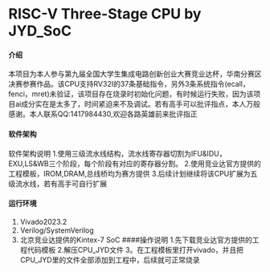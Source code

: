 # RISC-V Three-Stage CPU by JYD_SoC

#### 介绍
本项目为本人参与第九届全国大学生集成电路创新创业大赛竞业达杯，华南分赛区决赛参赛作品。该CPU支持RV32I的37条基础指令，另外3条系统指令(ecall，fenci，mret)未验证，该项目存在烧录时初始化问题，有时候运行失败，因为该项目ai成分实在是太多了，时间紧迫来不及调试。若有高手可以批评指点，本人万般感谢。本人联系QQ:1417984430,欢迎各路英雄前来批评指正

#### 软件架构
软件架构说明
1.使用三级流水线结构，流水线寄存器切割为IFU&IDU，EXU,LS&WB三个阶段，每个阶段有对应的寄存器分割。
2.使用竞业达官方提供的工程模板，IROM,DRAM,总线桥均为赛方提供
3.后续计划继续将该CPU扩展为五级流水线，若有高手可自行扩展
#### 运行环境
1.  Vivado2023.2
2.  Verilog/SystemVerilog
3.  北京竞业达提供的Kintex-7 SoC
####操作说明
1.先下载竞业达官方提供的工程代码模板
2.解压CPU_JYD文件
3。在工程模板里打开vivado，并且把CPU_JYD里的文件全部添加到工程中，后续就可正常烧录
